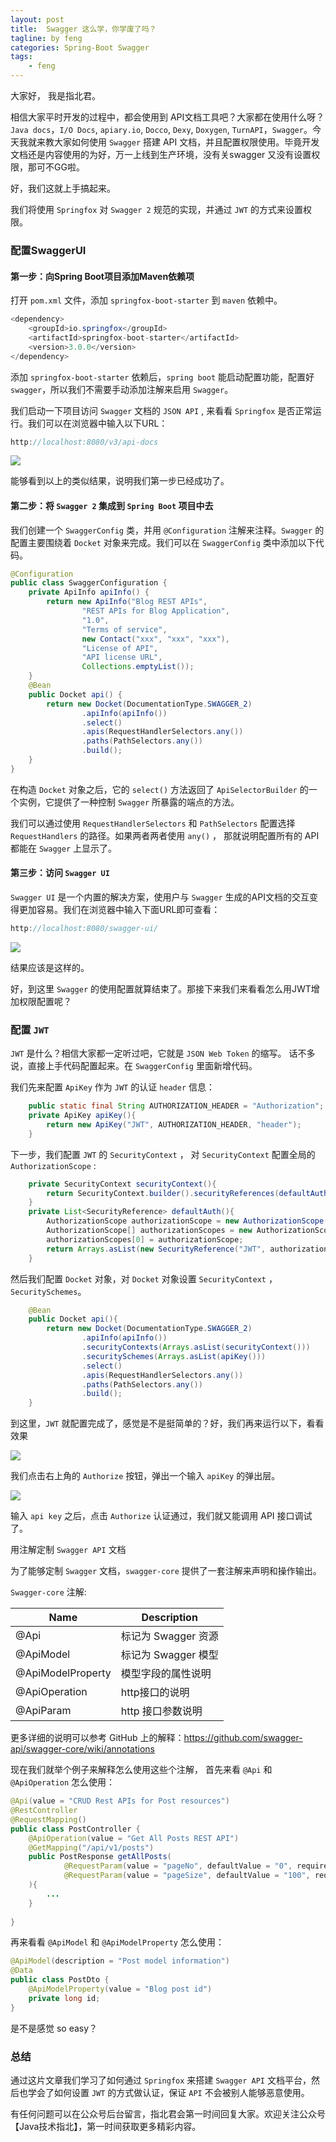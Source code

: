```yaml
---
layout: post
title:  Swagger 这么学，你学废了吗？
tagline: by feng
categories: Spring-Boot Swagger
tags: 
    - feng
---
```


大家好， 我是指北君。

相信大家平时开发的过程中，都会使用到 API文档工具吧？大家都在使用什么呀？`Java docs`，`I/O Docs`, `apiary.io`, `Docco`, `Dexy`, `Doxygen`, `TurnAPI`，`Swagger`。今天我就来教大家如何使用 `Swagger` 搭建 API 文档，并且配置权限使用。毕竟开发文档还是内容使用的为好，万一上线到生产环境，没有关swagger 又没有设置权限，那可不GG啦。

好，我们这就上手搞起来。

我们将使用 `Springfox` 对 `Swagger 2` 规范的实现，并通过 `JWT` 的方式来设置权限。

<!--more-->

### 配置SwaggerUI

#### 第一步：向Spring Boot项目添加Maven依赖项

打开 `pom.xml` 文件，添加 `springfox-boot-starter` 到 `maven` 依赖中。

```java
<dependency>
    <groupId>io.springfox</groupId>
    <artifactId>springfox-boot-starter</artifactId>
    <version>3.0.0</version>
</dependency>
```

添加 `springfox-boot-starter` 依赖后，`spring boot` 能启动配置功能，配置好 `swagger`，所以我们不需要手动添加注解来启用 `Swagger`。

我们启动一下项目访问 `Swagger` 文档的 `JSON API` , 来看看 `Springfox` 是否正常运行。我们可以在浏览器中输入以下URL：

```java
http://localhost:8080/v3/api-docs
```

![](http://www.javanorth.cn/assets/images/2021/feng/swagger1.png)

能够看到以上的类似结果，说明我们第一步已经成功了。

#### 第二步：将 `Swagger 2` 集成到 `Spring Boot` 项目中去

我们创建一个 `SwaggerConfig` 类，并用 `@Configuration` 注解来注释。`Swagger` 的配置主要围绕着 `Docket` 对象来完成。我们可以在 `SwaggerConfig` 类中添加以下代码。

```java
@Configuration
public class SwaggerConfiguration {
    private ApiInfo apiInfo() {
        return new ApiInfo("Blog REST APIs",
                "REST APIs for Blog Application",
                "1.0",
                "Terms of service",
                new Contact("xxx", "xxx", "xxx"),
                "License of API",
                "API license URL",
                Collections.emptyList());
    }
    @Bean
    public Docket api() {
        return new Docket(DocumentationType.SWAGGER_2)
                .apiInfo(apiInfo())
                .select()
                .apis(RequestHandlerSelectors.any())
                .paths(PathSelectors.any())
                .build();
    }
}
```

在构造 `Docket` 对象之后，它的 `select()` 方法返回了 `ApiSelectorBuilder` 的一个实例，它提供了一种控制 `Swagger` 所暴露的端点的方法。

我们可以通过使用 `RequestHandlerSelectors` 和 `PathSelectors` 配置选择 `RequestHandlers` 的路径。如果两者两者使用 `any()` ， 那就说明配置所有的 API 都能在 `Swagger` 上显示了。

#### 第三步：访问 `Swagger UI`

`Swagger UI` 是一个内置的解决方案，使用户与 `Swagger` 生成的API文档的交互变得更加容易。我们在浏览器中输入下面URL即可查看：

```java
http://localhost:8080/swagger-ui/
```

![](http://www.javanorth.cn/assets/images/2021/feng/swagger2.png)

结果应该是这样的。

好，到这里 `Swagger` 的使用配置就算结束了。那接下来我们来看看怎么用JWT增加权限配置呢？

### 配置 `JWT`

`JWT` 是什么？相信大家都一定听过吧，它就是 `JSON Web Token` 的缩写。 话不多说，直接上手代码配置起来。在 `SwaggerConfig` 里面新增代码。

我们先来配置 `ApiKey` 作为 `JWT` 的认证 `header` 信息：

```java
    public static final String AUTHORIZATION_HEADER = "Authorization";
    private ApiKey apiKey(){
        return new ApiKey("JWT", AUTHORIZATION_HEADER, "header");
    }
```

下一步，我们配置 `JWT` 的 `SecurityContext` ， 对 `SecurityContext` 配置全局的 `AuthorizationScope` :

```java
    private SecurityContext securityContext(){
        return SecurityContext.builder().securityReferences(defaultAuth()).build();
    }
    private List<SecurityReference> defaultAuth(){
        AuthorizationScope authorizationScope = new AuthorizationScope("global", "accessEverything");
        AuthorizationScope[] authorizationScopes = new AuthorizationScope[1];
        authorizationScopes[0] = authorizationScope;
        return Arrays.asList(new SecurityReference("JWT", authorizationScopes));
    }
```

然后我们配置 `Docket` 对象，对 `Docket` 对象设置 `SecurityContext` ，`SecuritySchemes`。

```java
    @Bean
    public Docket api(){
        return new Docket(DocumentationType.SWAGGER_2)
                .apiInfo(apiInfo())
                .securityContexts(Arrays.asList(securityContext()))
                .securitySchemes(Arrays.asList(apiKey()))
                .select()
                .apis(RequestHandlerSelectors.any())
                .paths(PathSelectors.any())
                .build();
    }
```

到这里，`JWT` 就配置完成了，感觉是不是挺简单的？好，我们再来运行以下，看看效果

![](http://www.javanorth.cn/assets/images/2021/feng/swagger3.png)

我们点击右上角的 `Authorize` 按钮，弹出一个输入 `apiKey` 的弹出层。

![](http://www.javanorth.cn/assets/images/2021/feng/swagger4.png)

输入 `api key` 之后，点击 `Authorize` 认证通过，我们就又能调用 API 接口调试了。

用注解定制 `Swagger API` 文档

为了能够定制 `Swagger` 文档，`swagger-core` 提供了一套注解来声明和操作输出。

`Swagger-core` 注解:

| Name | Description |
|---|---|
|@Api| 标记为 Swagger 资源|
|@ApiModel |标记为 Swagger 模型 |
|@ApiModelProperty | 模型字段的属性说明|
|@ApiOperation | http接口的说明 |
| @ApiParam |http 接口参数说明 |

更多详细的说明可以参考 GitHub 上的解释：https://github.com/swagger-api/swagger-core/wiki/annotations

现在我们就举个例子来解释怎么使用这些个注解， 首先来看 `@Api` 和 `@ApiOperation` 怎么使用：

```java
@Api(value = "CRUD Rest APIs for Post resources")
@RestController
@RequestMapping()
public class PostController {
    @ApiOperation(value = "Get All Posts REST API")
    @GetMapping("/api/v1/posts")
    public PostResponse getAllPosts(
            @RequestParam(value = "pageNo", defaultValue = "0", required = false) int pageNo,
            @RequestParam(value = "pageSize", defaultValue = "100", required = false) int pageSize
    ){
        ...
    }
 
}
```

再来看看 `@ApiModel` 和 `@ApiModelProperty` 怎么使用：

```java
@ApiModel(description = "Post model information")
@Data
public class PostDto {
    @ApiModelProperty(value = "Blog post id")
    private long id;
}
```

是不是感觉 so easy？

### 总结

通过这片文章我们学习了如何通过 `Springfox` 来搭建 `Swagger API` 文档平台，然后也学会了如何设置 `JWT` 的方式做认证，保证 `API` 不会被别人能够恶意使用。

有任何问题可以在公众号后台留言，指北君会第一时间回复大家。欢迎关注公众号【Java技术指北】，第一时间获取更多精彩内容。